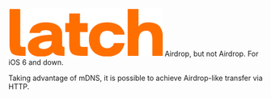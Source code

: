 <img src="latch.png">
Airdrop, but not Airdrop. For iOS 6 and down.

Taking advantage of mDNS, it is possible to achieve Airdrop-like transfer via HTTP.
